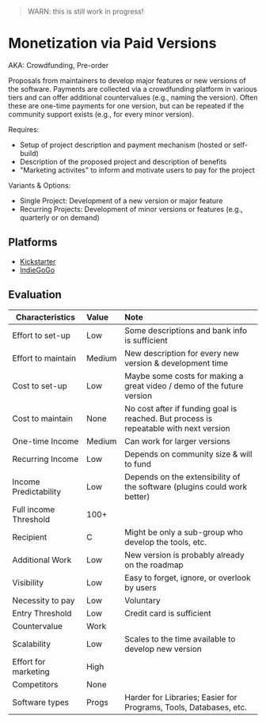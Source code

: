 > WARN: this is still work in progress!

# Monetization via Paid Versions
AKA: Crowdfunding, Pre-order

Proposals from maintainers to develop major features or new versions of the software. Payments are collected via a crowdfunding platform in various tiers and can offer additional countervalues (e.g., naming the version).
Often these are one-time payments for one version, but can be repeated if the community support exists (e.g., for every minor version).

Requires:
* Setup of project description and payment mechanism (hosted or self-build)
* Description of the proposed project and description of benefits
* "Marketing activites" to inform and motivate users to pay for the project

Variants & Options:
* Single Project: Development of a new version or major feature
* Recurring Projects: Development of minor versions or features (e.g., quarterly or on demand)

## Platforms
* [Kickstarter](https://issuehunt.io/)
* [IndieGoGo](https://www.indiegogo.com/)

## Evaluation

| Characteristics                   | Value  | Note |
| --------------------------------- |:------ |:---- |
| Effort to set-up                  | Low    | Some descriptions and bank info is sufficient
| Effort to maintain                | Medium | New description for every new version & development time
| Cost to set-up                    | Low    | Maybe some costs for making a great video / demo of the future version
| Cost to maintain                  | None   | No cost after if funding goal is reached. But process is repeatable with next version
| One-time Income                   | Medium | Can work for larger versions
| Recurring Income                  | Low    | Depends on community size & will to fund
| Income Predictability             | Low    | Depends on the extensibility of the software (plugins could work better)
| Full income Threshold             | 100+   | 
| Recipient                         | C      | Might be only a sub-group who develop the tools, etc.
| Additional Work                   | Low    | New version is probably already on the roadmap
| Visibility                        | Low    | Easy to forget, ignore, or overlook by users
| Necessity to pay                  | Low    | Voluntary
| Entry Threshold                   | Low    | Credit card is sufficient
| Countervalue                      | Work   | 
| Scalability                       | Low    | Scales to the time available to develop new version
| Effort for marketing              | High   | 
| Competitors                       | None   | 
| Software types                    | Progs  | Harder for Libraries; Easier for Programs, Tools, Databases, etc.
